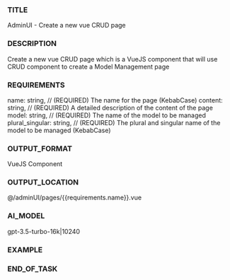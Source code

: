 ### TITLE
AdminUI - Create a new vue CRUD page
### DESCRIPTION
Create a new vue CRUD page which is a VueJS component that will use CRUD component to create a Model Management page
### REQUIREMENTS
name: string, // (REQUIRED) The name for the page (KebabCase)
content: string, // (REQUIRED) A detailed description of the content of the page
model: string, // (REQUIRED) The name of the model to be managed
plural_singular: string, // (REQUIRED) The plural and singular name of the model to be managed (KebabCase)
### OUTPUT_FORMAT
VueJS Component
### OUTPUT_LOCATION
@/adminUI/pages/{{requirements.name}}.vue
### AI_MODEL
gpt-3.5-turbo-16k|10240
### EXAMPLE
<template>
	<div class="project-crud-page-class">
		<CLoader cpn="Breadcrumb" title="Projects" :items="breadcrumb" class="mb-7 mt-3">
			<template v-slot:homeIcon>
				<img src="/images/store.png" style="width: 17px;margin-bottom: -1px;" />
			</template>
      <template v-slot:titleIcon>
          <!-- Material Design Icon (MDI) That have a similar meaning to the page -->
					<v-icon
						color="#8f8f8f" 
						size="50"
						style="margin-right: 10px; margin-top: -30px; top: 10px; position: relative"
					>mdi-folder-star-multiple-outline</v-icon>
			</template>
		</CLoader>
		<CLoader
      cpn="Crud"
			ref="crud"
			shaped
			dialogType="dialog"
      addSheetWidth="500"
      editSheetWidth="500"
			noTitle
			:loading="loading"
			singleName="project"
			pluralName="projects"
			:structure="structure"
			:items="projects"
			browseCustomView
			@browseViewClick="viewProject"
			browseRowClickable
			emptyOnNewItem
			:additionalHeaderSize="300"
			@insertRequest="insertRequest"
			@updateRequest="updateRequest"
			@deleteRequest="deleteRequest"
			searchable
		>
			<template v-slot:headBeforeSpacer>
				<!-- Here you can elements that will be displayed before the search bar and the add button with a spacer between them -->
			</template>

			<template v-slot:prependActions="{ item }">
				<!-- Here you can add action buttons that will be displayed before the default (edit, delete) actions -->
			</template>

			<!-- <template v-slot:browse.item.PARAM_VELUE="{ item }">
				Custom content for the browse view (Data table)
			</template> -->

			<!-- <template v-slot:dialog.item.PARAM_VELUE="{ inputsData }">
				Custom content for the add/edit dialog views (inputsData is like "item" and could be edited directly)
			</template> -->

			<!-- Example of a custom field for a relation with multiple items (Some relations could have only one item) -->
			<!-- <template v-slot:browse.item.subjectsIds="{ item }">
				<span style="font-size: 12px;">
					{{ item.subjectsIds.slice(0, 3).map((subjectId) => (subjects[subjectId].name)).join(", ") }}
					{{ item.subjectsIds.length > 3 ? ", ..." : "" }}
				</span>
			</template> -->

			<template v-slot:browse.item.icon="{ item }"> <!-- This is only for image attributes -->
				<img :src="item.icon ? item.icon.path : '/images/placeholder.png'" class="project-thumbnail" />
			</template>


			<template v-slot:dialog.item.customFieldUI="{ inputsData }">
				<div class="mt-2 mb-3">
					<!-- Example button (it could be inputs, forms, ... anything) -->
					<v-btn
						color="success"
						@click="inputsData['customFieldUI'] = 'test'"
					>
						<v-icon left>mdi-test-tube</v-icon>
						Test update
					</v-btn>
				</div>
			</template>
		</CLoader>
		
	</div>
</template>

<script>

export default {
	data(){
		return {
			loading: false,
			projects: [],
		};
	},
	computed: {
		breadcrumb(){
			return [
				{
					text: "Projects",
					to: "/projects",
					disabled: false,
				},
			];
		},
		structure(){
			return [
				{ // Required
					text: "Id",
					value: "id",
					type: "hidden",
				},

        // Model attributes here
        {
					text: "Title",
					value: "title",
					type: "text"
				},
				{
					text: "Description",
					value: "description",
					type: "textarea",
					hideBrowse: true,
				},
				{
					text: "Icon",
					value: "icon",
					type: "image",
					hideBrowse: false,
				},
				// This is an example of a custom field in the UI of the CRUD (See above HTML for the rest of the code)
				// the setted "v-slot:dialog.item.VALUE" (VALUE is customFieldUI in this example) should be used in the above HTML
				{
					text: "Custom Field UI",
					value: "customFieldUI",
					type: "custom", // should be "custom" to prevent the default UI from rendering
					hideBrowse: false,
				},

				// Advanced Example with select type and conditional visibility
        // {
        //   text: "Key",
        //   value: "key",
				// 	isVisible: (inputsData) => (inputsData.type == "static"),
        //   type: "select", // all, free-users, offer, grade, custom
				// 	typeData: {
				// 		items: [
				// 			{ text: "All", value: "all" },
				// 			{ text: "Free Users", value: "free-users" },
				// 			{ text: "Offer", value: "offer" },
				// 			{ text: "Grade", value: "grade" },
				// 			{ text: "Custom", value: "custom" },
				// 		],
				// 	},
				// },

				// Advanced Example with select type for connected models (relations)
				// NOTE: When making a relation like the following example, you should make custom browse item for it in the above HTML
				// {
				// 	text: "Subjects",
				// 	value: "subjectsIds",
				// 	type: "select",
				// 	typeData: {
				// 		items: this.subjects.map((item) => { // `this.subjects` should be loaded from the API, this is just an example
				// 			return {
				// 				text: item.name,
				// 				value: item.id,
				// 			};
				// 		}),
				// 		label: "Subjects",
				// 		multiple: true,
				// 		chips: true,
				// 	},
				// },
				
				// Advanced very complicated example with "khafield" type (May be used in advanced cases)
				// {
				// 	text: "Payments",
				// 	value: "payments",
				// 	type: "khafield",
				// 	schema: {
        //     type: "list",
        //     sortable: true,
        //     askToRemove: true,
        //     groupeForceExpansion: true,
        //     itemName: "Payment",
        //     addButtonCaption: "Add Payment",
        //     label: "Payments",
        //     addButtonProps: {
        //       large: true,
        //       style: "font-weight: 500;",
        //       outlined: false,
        //       class: "normal-btn mx-auto d-block",
        //       color: "#5d9aff",
        //       iconName: "mdi-plus",
        //       dark: true,
        //     },
        //     itemSchema: {
        //       type: "group",
        //       expansion: true,
        //       defaultExpansion: false,
        //       label: "{deadline} [{status}]",
        //       schema: {
        //         // deadline status price type receiptId
        //         deadline: {
        //           type: "text",
				// 		      "inputType": "datetime-local",
        //           outlined: true,
        //           label: "Deadline",
        //           placeholder: "Enter deadline",
        //         },
        //         status: {
        //           type: "select",
        //           outlined: true,
        //           label: "Status",
        //           placeholder: "Enter status",
        //           items: [
        //             { text: "Pending", value: "pending" },
        //             { text: "Verifiying", value: "verifiying" },
        //             { text: "Approved", value: "approved" },
        //             { text: "Rejected", value: "rejected" },
        //           ],
        //         },
        //         price: {
        //           type: "text",
        //           outlined: true,
        //           label: "Price",
        //           placeholder: "Enter price",
        //         },
        //         type: {
        //           type: "select",
        //           outlined: true,
        //           label: "Type",
        //           items: [
        //             { text: "By cash", value: "cash" },
        //             { text: "By check", value: "check" },
        //             { text: "By Bank Transfer", value: "bank-transfer" },
				// 						{ text: "By Postal Transfer", value: "postal-transfer" },
				// 						{ text: "By Online Payment", value: "online-payment" },
        //           ],
        //         },
        //         receipt: {
        //           type: "media",
        //           outlined: true,
        //           singleFile: true,
        //           tag: "picture", // picture, video, pdf, download [download is for all file types]
        //           label: "Receipt",
        //         },
        //       }
        //     }
        //   },
				// 	hideBrowse: true,
				// },

				{ // Required
					text: this.$t('common.actions'),
					value: "actions",
					type: "actions",
				},
			];
		},
	},
	mounted(){
		this.loadProjects();
	},
	methods: { // Keep the methods as they are just replace "Project" with the name of the model, or add more methods if needed
		loadProjects(){
			this.loading = true;
			this.$dataCaller("get", "/api/pr/projects").then((data) => { // `/api/pr/` is the prefix for all the API routes
				this.projects = data;
				this.loading = false;
			});
		},
		viewProject(item){
			this.$refs.crud.cp.browse.openUpdatePanel(item);
		},
		insertRequest(data){
			this.$dataCaller("post", "/api/pr/projects", data).then((_) => {
				this.loading = false;
				this.loadProjects();
			});
		},
		updateRequest(data){
			this.$dataCaller("put", "/api/pr/projects/"+data.id, data).then((_) => {
				this.loading = false;
				this.loadProjects();
			});
		},
		deleteRequest(data){
			this.$dataCaller("delete", "/api/pr/projects/"+data.id).then((_) => {
				this.loading = false;
				this.loadProjects();
			});
		},
	},
}
</script>

<style>
  /* Your CSS here */
	.project-crud-page-class .project-thumbnail{
		width: 100px;
		height: 70px;
		border: 1px solid #c1c1c1;
		border-radius: 4px;
		object-fit: cover;
		background-color: white;
		padding: 1px;
		margin-top: 5px;
	}
</style>
### END_OF_TASK
